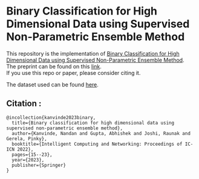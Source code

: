 # Binary Classification for High Dimensional Data using Supervised Non-Parametric Ensemble Method

This repository is the implementation of [Binary Classification for High Dimensional Data using Supervised Non-Parametric Ensemble Method](https://doi.org/10.1007/978-981-99-0071-8_2).<br>
The preprint can be found on this [link](https://doi.org/10.48550/arXiv.2202.07779).<br>
If you use this repo or paper, please consider citing it.

The dataset used can be found [here](https://www.kaggle.com/datasets/prasoonkottarathil/polycystic-ovary-syndrome-pcos).

## Citation :
```
@incollection{kanvinde2023binary,
  title={Binary classification for high dimensional data using supervised non-parametric ensemble method},
  author={Kanvinde, Nandan and Gupta, Abhishek and Joshi, Raunak and Gerela, Pinky},
  booktitle={Intelligent Computing and Networking: Proceedings of IC-ICN 2022},
  pages={15--23},
  year={2023},
  publisher={Springer}
}
```
